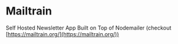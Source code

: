# Mailtrain
Self Hosted Newsletter App Built on Top of Nodemailer (checkout [https://mailtrain.org/](https://mailtrain.org/))
